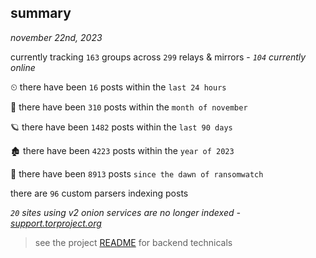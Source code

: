 
## summary
_november 22nd, 2023_

currently tracking `163` groups across `299` relays & mirrors - _`104` currently online_

⏲ there have been `16` posts within the `last 24 hours`

🦈 there have been `310` posts within the `month of november`

🪐 there have been `1482` posts within the `last 90 days`

🏚 there have been `4223` posts within the `year of 2023`

🦕 there have been `8913` posts `since the dawn of ransomwatch`

there are `96` custom parsers indexing posts

_`20` sites using v2 onion services are no longer indexed - [support.torproject.org](https://support.torproject.org/onionservices/v2-deprecation/)_

> see the project [README](https://github.com/joshhighet/ransomwatch#ransomwatch--) for backend technicals

